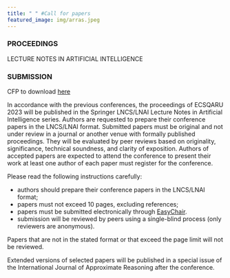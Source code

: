 ```yaml
---
title: " " #Call for papers
featured_image: img/arras.jpeg
---
```

### PROCEEDINGS
LECTURE NOTES IN ARTIFICIAL INTELLIGENCE 

### SUBMISSION
CFP to download [here](https://easychair.org/)

In accordance with the previous conferences, the proceedings of
ECSQARU 2023 will be published in the Springer LNCS/LNAI Lecture Notes
in Artificial Intelligence series. Authors are requested to prepare
their conference papers in the LNCS/LNAI format. Submitted papers must
be original and not under review in a journal or another venue with
formally published proceedings. They will be evaluated by peer reviews
based on originality, significance, technical soundness, and clarity
of exposition. Authors of accepted papers are expected to attend the
conference to present their work at least one author of each paper
must register for the conference.

Please read the following instructions carefully:
- authors should prepare their conference papers in the LNCS/LNAI format;
- papers must not exceed 10 pages, excluding references;
- papers must be submitted electronically through [EasyChair](https://easychair.org/conferences/?conf=ecsqaru2023).
- submission will be reviewed by peers using a single-blind process (only reviewers are anonymous).

Papers that are not in the stated format or that exceed the page limit will not be reviewed.

Extended versions of selected papers will be published in a special issue of the International Journal of Approximate Reasoning after the conference.


